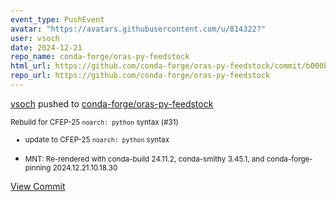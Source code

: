 ```yaml
---
event_type: PushEvent
avatar: "https://avatars.githubusercontent.com/u/814322?"
user: vsoch
date: 2024-12-21
repo_name: conda-forge/oras-py-feedstock
html_url: https://github.com/conda-forge/oras-py-feedstock/commit/b000b5523c6cc3f3719676107cd6e7ce951d35c3
repo_url: https://github.com/conda-forge/oras-py-feedstock
---
```


<a href='https://github.com/vsoch' target='_blank'>vsoch</a> pushed to <a href='https://github.com/conda-forge/oras-py-feedstock' target='_blank'>conda-forge/oras-py-feedstock</a>

<small>Rebuild for CFEP-25 `noarch: python` syntax (#31)

* update to CFEP-25 `noarch: python` syntax

* MNT: Re-rendered with conda-build 24.11.2, conda-smithy 3.45.1, and conda-forge-pinning 2024.12.21.10.18.30</small>

<a href='https://github.com/conda-forge/oras-py-feedstock/commit/b000b5523c6cc3f3719676107cd6e7ce951d35c3' target='_blank'>View Commit</a>